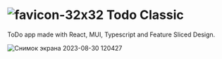 # ![favicon-32x32](https://github.com/ivansome1/todoclassic/assets/119253797/6a805a7f-dae4-402c-9106-a448358dedf3) Todo Classic 

ToDo app made with React, MUI, Typescript and Feature Sliced Design.

![Снимок экрана 2023-08-30 120427](https://github.com/ivansome1/todoclassic/assets/119253797/58a2ef87-74cf-41f3-b3a1-5342b409ab3f)


